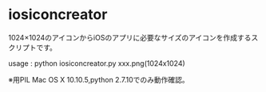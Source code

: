 # iosiconcreator

1024×1024のアイコンからiOSのアプリに必要なサイズのアイコンを作成するスクリプトです。

usage : python iosiconcreator.py xxx.png(1024x1024)

※用PIL
Mac OS X 10.10.5,python 2.7.10でのみ動作確認。
